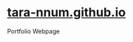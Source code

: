 <h1><a href="https://tara-nnum.github.io" target="_blank">tara-nnum.github.io</a></h1>
<p>Portfolio Webpage</p>
